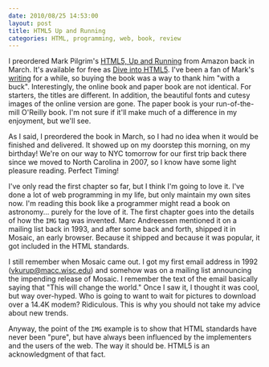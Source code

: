 ```yaml
---
date: 2010/08/25 14:53:00
layout: post
title: HTML5 Up and Running
categories: HTML, programming, web, book, review
---
```


I preordered Mark Pilgrim's [HTML5, Up and Running](http://www.amazon.com/HTML5-Up-Running-Mark-Pilgrim/dp/0596806027?ie=UTF8&tag=diveintomark-20&creativeASIN=0596806027) from Amazon back in
March. It's available for free as [Dive into
HTML5](http://diveintohtml5.org/). I've been a fan of Mark's [writing](http://diveintomark.org)
for a while, so buying the book was a way to thank him "with a
buck". Interestingly, the online book and paper book are not
identical. For starters, the titles are different. In addition, the
beautiful fonts and cutesy images of the online version are gone. The
paper book is your run-of-the-mill O'Reilly book. I'm not sure if
it'll make much of a difference in my enjoyment, but we'll see.

As I said, I preordered the book in March, so I had no idea when it
would be finished and delivered. It showed up on my doorstep this
morning, on my birthday! We're on our way to NYC tomorrow for our
first trip back there since we moved to North Carolina in 2007, so I
know have some light pleasure reading. Perfect Timing!

I've only read the first chapter so far, but I think I'm going to love
it. I've done a lot of web programming in my life, but only maintain
my own sites now. I'm reading this book like a programmer might read a
book on astronomy... purely for the love of it. The first chapter goes
into the details of how the `IMG` tag was invented. Marc Andreessen
mentioned it on a mailing list back in 1993, and after some back and
forth, shipped it in Mosaic, an early browser. Because it shipped and
because it was popular, it got included in the HTML standards. 

I still remember when Mosaic came out. I got my first email address in
1992 (vkurup@macc.wisc.edu) and somehow was on a mailing list
announcing the impending release of Mosaic. I remember the text of the
email basically saying that "This will change the world." Once I saw
it, I thought it was cool, but way over-hyped. Who is going to want to
wait for pictures to download over a 14.4K modem? Ridiculous. This is
why you should not take my advice about new trends.

Anyway, the point of the `IMG` example is to show that HTML standards
have never been "pure", but have always been influenced by the
implementers and the users of the web. The way it should be. HTML5 is
an acknowledgment of that fact.
